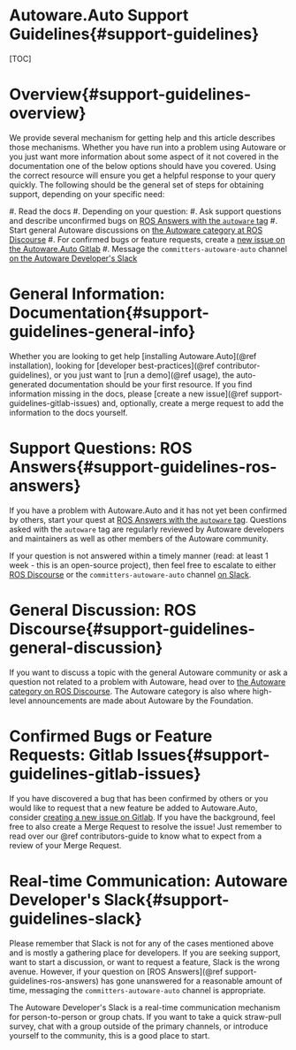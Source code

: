 Autoware.Auto Support Guidelines{#support-guidelines}
================================

[TOC]

# Overview{#support-guidelines-overview}

We provide several mechanism for getting help and this article describes those mechanisms.
Whether you have run into a problem using Autoware or you just want more information about some aspect of it not covered in the documentation one of the below options should have you covered.
Using the correct resource will ensure you get a helpful response to your query quickly.
The following should be the general set of steps for obtaining support, depending on your specific need:

#. Read the docs
#. Depending on your question:
  #. Ask support questions and describe unconfirmed bugs on [ROS Answers with the `autoware` tag](https://answers.ros.org/questions/ask/?tags=autoware)
  #. Start general Autoware discussions on [the Autoware category at ROS Discourse](https://discourse.ros.org/c/autoware)
  #. For confirmed bugs or feature requests, create a [new issue on the Autoware.Auto Gitlab](https://gitlab.com/autowarefoundation/autoware.auto/AutowareAuto/-/issues/new?issue%5Bassignee_id%5D=&issue%5Bmilestone_id%5D=)
#. Message the `committers-autoware-auto` channel [on the Autoware Developer's Slack](https://autoware.herokuapp.com/)

# General Information: Documentation{#support-guidelines-general-info}


Whether you are looking to get help [installing Autoware.Auto](@ref installation), looking for [developer best-practices](@ref contributor-guidelines), or you just want to [run a demo](@ref usage), the auto-generated documentation should be your first resource.
If you find information missing in the docs, please [create a new issue](@ref support-guidelines-gitlab-issues) and, optionally, create a merge request to add the information to the docs yourself.

# Support Questions: ROS Answers{#support-guidelines-ros-answers}

If you have a problem with Autoware.Auto and it has not yet been confirmed by others, start your quest at [ROS Answers with the `autoware` tag](https://answers.ros.org/questions/scope:all/sort:activity-desc/tags:autoware/page:1/).
Questions asked with the `autoware` tag are regularly reviewed by Autoware developers and maintainers as well as other members of the Autoware community.

If your question is not answered within a timely manner (read: at least 1 week - this is an open-source project), then feel free to escalate to either [ROS Discourse](https://discourse.ros.org/c/autoware) or the `committers-autoware-auto` channel [on Slack](https://autoware.herokuapp.com/).

# General Discussion: ROS Discourse{#support-guidelines-general-discussion}

If you want to discuss a topic with the general Autoware community or ask a question not related to a problem with Autoware, head over to [the Autoware category on ROS Discourse](https://discourse.ros.org/c/autoware).
The Autoware category is also where high-level announcements are made about Autoware by the Foundation.

# Confirmed Bugs or Feature Requests: Gitlab Issues{#support-guidelines-gitlab-issues}

If you have discovered a bug that has been confirmed by others or you would like to request that a new feature be added to Autoware.Auto, consider [creating a new issue on Gitlab](https://gitlab.com/autowarefoundation/autoware.auto/AutowareAuto/-/issues/new?issue%5Bassignee_id%5D=&issue%5Bmilestone_id%5D=).
If you have the background, feel free to also create a Merge Request to resolve the issue!
Just remember to read over our @ref contributors-guide to know what to expect from a review of your Merge Request.

# Real-time Communication: Autoware Developer's Slack{#support-guidelines-slack}

Please remember that Slack is not for any of the cases mentioned above and is mostly a gathering place for developers.
If you are seeking support, want to start a discussion, or want to request a feature, Slack is the wrong avenue.
However, if your question on [ROS Answers](@ref support-guidelines-ros-answers) has gone unanswered for a reasonable amount of time, messaging the `committers-autoware-auto` channel is appropriate.

The Autoware Developer's Slack is a real-time communication mechanism for person-to-person or group chats.
If you want to take a quick straw-pull survey, chat with a group outside of the primary channels, or introduce yourself to the community, this is a good place to start.
